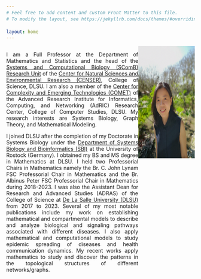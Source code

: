 ```yaml
---
# Feel free to add content and custom Front Matter to this file.
# To modify the layout, see https://jekyllrb.com/docs/themes/#overriding-theme-defaults

layout: home
---
```

<style>
/* Create two unequal columns that floats next to each other */
.column {
  float: left;
}

.left {
  width: 70%;
  text-align: justify;
}

.right {
  width: 30%;
}
</style>

<div class="row">
	<div class="column left">
		<p>
		I am a Full Professor at the Department of Mathematics and Statistics and the head of the <a href="https://dlsu-scomb.github.io/" target="_blank">Systems and Computational Biology (SComB) Research Unit</a> of the <a href="https://www.dlsu.edu.ph/research/research-centers/censer/" target="_blank">Center for Natural Sciences and Environmental Research (CENSER)</a>, College of Science, DLSU. I am also a member of the <a href="https://comet.dlsu.edu.ph/" target="_blank">Center for Complexity and Emerging Technologies (COMET)</a> of the Advanced Research Institute for Informatics, Computing, and Networking (AdRIC) Research Center, College of Computer Studies, DLSU. My research interests are Systems Biology, Graph Theory, and Mathematical Modeling.
		</p>
		<p>
		I joined DLSU after the completion of my Doctorate in Systems Biology under the <a href="https://www.sbi.uni-rostock.de/team/detail/dr-angelyn-lao" target="_blank">Department of Systems Biology and Bioinformatics (SBI)</a> at the University of Rostock (Germany). I obtained my BS and MS degree in Mathematics at DLSU. I held two Professorial Chairs in Mathematics namely the Br. C. John Lynam FSC Professorial Chair in Mathematics and the Br. Albinus Peter FSC Professorial Chair in Mathematics during 2018-2023. I was also the Assistant Dean for Research and Advanced Studies (ADRAS) of the College of Science at <a href="https://www.dlsu.edu.ph/" target="_blank">De La Salle University (DLSU)</a> from 2017 to 2023. Several of my most notable publications include my work on establishing mathematical and compartmental models to describe and analyze biological and signaling pathways associated with different diseases. I also apply mathematical and computational models to study epidemic spreading of diseases and health communication dynamics. My recent works apply mathematics to study and discover the patterns in the topological structures of different networks/graphs.
		</p>
	</div>
	<div class="column right">
	
<img src='/assets/angelyn-lao.jpg' width='220' height='300' align='right' />

	</div>
</div>
